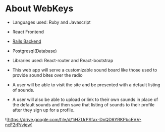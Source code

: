# About WebKeys

- Languages used: Ruby and Javascript

- React Frontend

- [Rails Backend](https://github.com/CoreyJamesLynch/BackendWebKeys)

- Postgresql(Database)

- Libraries used: React-router and React-bootstrap

- This web app will serve a customizable sound board like those used to provide sound bites over the radio

- A user will be able to visit the site and be presented with a default listing of sounds.

- A user will also be able to upload or link to their own sounds in place of the default sounds and then save that listing of sounds to their profile after they sign up for a profile.

![https://drive.google.com/file/d/1iHZUrPSfax-DnQD6YRKPbcEVV-ncF2rP/view]
